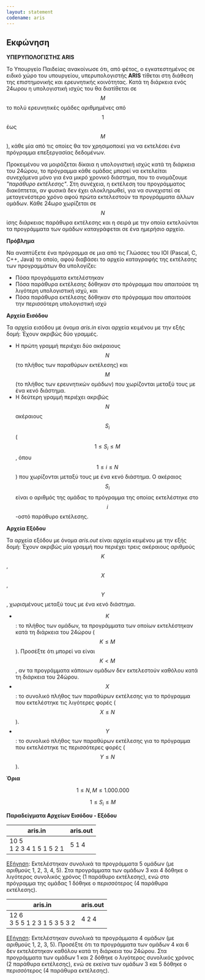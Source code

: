 ```yaml
---
layout: statement
codename: aris
---
```


## Εκφώνηση

**ΥΠΕΡΥΠΟΛΟΓΙΣΤΗΣ ARIS**

Το Υπουργείο Παιδείας ανακοίνωσε ότι, από φέτος, ο εγκατεστημένος σε ειδικό χώρο του υπουργείου,  υπερυπολογιστής **ARIS** τίθεται στη διάθεση της επιστημονικής και ερευνητικής κοινότητας. Κατά τη διάρκεια ενός 24ωρου η υπολογιστική ισχύς του θα διατίθεται σε $$M$$ το πολύ ερευνητικές ομάδες  αριθμημένες από $$1$$ έως $$M$$), κάθε μία από τις οποίες θα τον χρησιμοποιεί για να εκτελέσει ένα πρόγραμμα επεξεργασίας δεδομένων.

Προκειμένου να μοιράζεται δίκαια η υπολογιστική ισχύς κατά τη διάρκεια του 24ώρου, το πρόγραμμα  κάθε ομάδας μπορεί να εκτελείται συνεχόμενα μόνο για ένα μικρό χρονικό διάστημα, που το ονομάζουμε  *"παράθυρο εκτέλεσης"*. Στη συνέχεια, η εκτέλεση του προγράμματος διακόπτεται, αν φυσικά δεν έχει  ολοκληρωθεί, για να συνεχιστεί σε μεταγενέστερο χρόνο αφού πρώτα εκτελεστούν τα προγράμματα άλλων ομάδων. Κάθε 24ωρο χωρίζεται σε $$N$$ ίσης διάρκειας παράθυρα εκτέλεσης και η σειρά με την οποία εκτελούνται τα προγράμματα των ομάδων καταγράφεται σε ένα ημερήσιο αρχείο.

**Πρόβλημα**

Να αναπτύξετε ένα πρόγραμμα σε μια από τις Γλώσσες του IOI (Pascal, C, C++, Java) το οποίο, αφού διαβάσει το αρχείο καταγραφής της εκτέλεσης των προγραμμάτων θα υπολογίζει:

- Πόσα προγράμματα εκτελέστηκαν
- Πόσα παράθυρα εκτέλεσης δόθηκαν στο πρόγραμμα που απαιτούσε τη λιγότερη υπολογιστική ισχύ, και
- Πόσα παράθυρα εκτέλεσης δόθηκαν στο πρόγραμμα που απαιτούσε την περισσότερη υπολογιστική ισχύ

**Αρχεία  Εισόδου**

Τα αρχεία εισόδου με όνομα *aris.in* είναι αρχεία κειμένου με την εξής δομή:
Έχουν ακριβώς δύο γραμμές.

* Η πρώτη γραμμή περιέχει δύο ακέραιους $$N$$ (το πλήθος των παραθύρων εκτέλεσης) και $$M$$ (το πλήθος των ερευνητικών ομάδων) που χωρίζονται μεταξύ τους με ένα κενό διάστημα.
* Η δεύτερη γραμμή περιέχει ακριβώς $$N$$ ακέραιους $$S_i$$ ($$1 \le S_i \le M$$, όπου $$1 \le i \le N$$) που χωρίζονται μεταξύ τους με ένα κενό διάστημα. Ο ακέραιος $$S_i$$ είναι ο αριθμός της ομάδας το πρόγραμμα της οποίας εκτελέστηκε στο $$i$$-οστό παράθυρο εκτέλεσης.

**Αρχεία Εξόδου**

Τα αρχεία εξόδου με όνομα *aris.out* είναι αρχεία κειμένου με την εξής δομή:
Έχουν ακριβώς μία γραμμή που περιέχει τρεις ακέραιους αριθμούς $$K$$, $$X$$, $$Y$$, χωρισμένους μεταξύ τους με ένα κενό διάστημα.

* $$K$$: το πλήθος των ομάδων, τα προγράμματα των οποίων εκτελέστηκαν κατά τη διάρκεια του 24ώρου ($$Κ \le Μ$$). Προσέξτε ότι μπορεί να είναι $$K < M$$, αν τα προγράμματα κάποιων ομάδων δεν εκτελεστούν καθόλου κατά τη διάρκεια του 24ώρου.
* $$X$$: το συνολικό πλήθος των παραθύρων εκτέλεσης για το πρόγραμμα που εκτελέστηκε τις λιγότερες φορές ($$X \le N$$).
* $$Y$$: το συνολικό πλήθος των παραθύρων εκτέλεσης για το πρόγραμμα που εκτελέστηκε τις περισσότερες φορές ($$Y \le N$$).

**Όρια**

$$1 \le N, M \le 1.000.000$$

$$1 \le S_i \le M$$

**Παραδείγματα Αρχείων Εισόδου - Εξόδου**

| aris.in                       | aris.out |
| ----------------------------- | -------- |
| 10 5<br>1 2 3 4 1 5 1 5 2 1   | 5 1 4   |

<u>Εξήγηση</u>: Εκτελέστηκαν συνολικά τα προγράμματα 5 ομάδων (με αριθμούς 1, 2, 3, 4, 5). Στα προγράμματα των ομάδων 3 και 4 δόθηκε ο λιγότερος συνολικός χρόνος (1 παράθυρο εκτέλεσης), ενώ στο πρόγραμμα της ομάδας 1 δόθηκε ο περισσότερος (4 παράθυρα εκτέλεσης).

| aris.in                     | aris.out |
| --------------------------- | -------- |
| 12 6<br>3 5 5 1 2 3 1 5 3 5 3 2 | 4 2 4    |

<u>Εξήγηση</u>: Εκτελέστηκαν συνολικά τα προγράμματα 4 ομάδων (με αριθμούς 1, 2, 3, 5). Προσέξτε ότι τα προγράμματα των ομάδων 4 και 6 δεν εκτελέστηκαν καθόλου κατά τη διάρκεια του 24ώρου. Στα προγράμματα των ομάδων 1 και 2 δόθηκε ο λιγότερος συνολικός χρόνος (2 παράθυρα εκτέλεσης), ενώ σε εκείνα των ομάδων 3 και 5 δόθηκε ο περισσότερος (4 παράθυρα εκτέλεσης).
